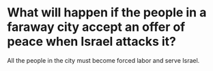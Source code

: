 # What will happen if the people in a faraway city accept an offer of peace when Israel attacks it?

All the people in the city must become forced labor and serve Israel.
